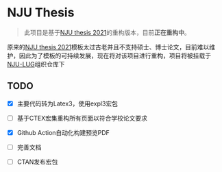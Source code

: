 # NJU Thesis

> 此项目是基于[NJU thesis 2021](https://github.com/FengChendian/NJUThesis2021)的重构版本，目前**正在重构中**。

原来的[NJU thesis 2021](https://github.com/FengChendian/NJUThesis2021)模板太过古老并且不支持硕士、博士论文，目前难以维护，因此为了模板的可持续发展，现在将对该项目进行重构，项目将被挂载于[NJU-LUG](https://github.com/nju-lug)组织仓库下

## TODO

- [x] 主要代码转为Latex3，使用expl3宏包
- [ ] 基于CTEX宏集重构所有页面以符合学校论文要求
- [x] Github Action自动化构建预览PDF
- [ ] 完善文档
- [ ] CTAN发布宏包
  